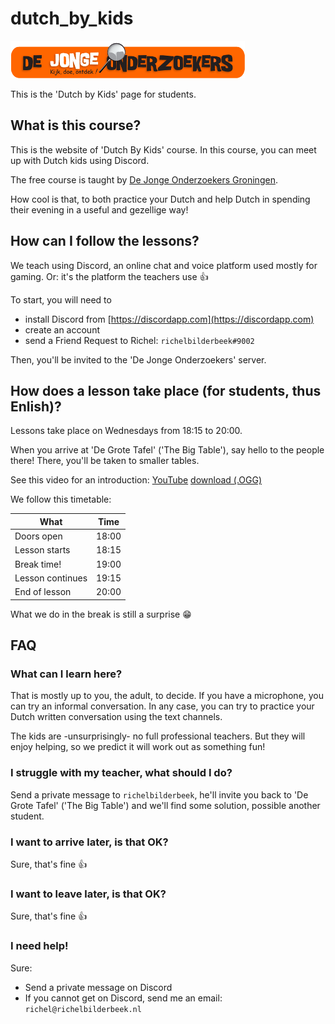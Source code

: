 # dutch_by_kids

![DJOG logo](pics/djog.png)

This is the 'Dutch by Kids' page for students.

## What is this course?

This is the website of 'Dutch By Kids' course.
In this course, you can meet up with Dutch kids using Discord.

The free course is taught by 
[De Jonge Onderzoekers Groningen](https://www.djog.nl).

How cool is that, to both practice your Dutch and help Dutch
in spending their evening in a useful and gezellige way!

## How can I follow the lessons?

We teach using Discord, an online chat and voice platform used
mostly for gaming. Or: it's the platform the teachers use :+1:

To start, you will need to 

 * install Discord from [https://discordapp.com](https://discordapp.com)
 * create an account
 * send a Friend Request to Richel: `richelbilderbeek#9002`

Then, you'll be invited to the 'De Jonge Onderzoekers' server.

## How does a lesson take place (for students, thus Enlish)?

Lessons take place on Wednesdays from 18:15 to 20:00.

When you arrive at 'De Grote Tafel' ('The Big Table'), say hello
to the people there! There, you'll be taken to smaller tables.

See this video for an introduction: [YouTube](https://youtu.be/zyn5VyNjz5I) [download (.OGG)](http://richelbilderbeek.nl/dutch_by_kids_students.ogv)

We follow this timetable:

What             | Time
-----------------|------
Doors open       | 18:00
Lesson starts    | 18:15
Break time!      | 19:00
Lesson continues | 19:15
End of lesson    | 20:00

What we do in the break is still a surprise :grin:

## FAQ

### What can I learn here?

That is mostly up to you, the adult, to decide.
If you have a microphone, you can try an informal conversation.
In any case, you can try to practice your Dutch written conversation using
the text channels.

The kids are -unsurprisingly- no full professional teachers. 
But they will enjoy helping, so we predict it will work out as
something fun!

### I struggle with my teacher, what should I do?

Send a private message to `richelbilderbeek`, he'll invite you back
to 'De Grote Tafel' ('The Big Table') and we'll find some solution, possible
another student.

### I want to arrive later, is that OK?

Sure, that's fine :+1:

### I want to leave later, is that OK?

Sure, that's fine :+1:

### I need help!

Sure:

 * Send a private message on Discord
 * If you cannot get on Discord, send me an email: `richel@richelbilderbeek.nl`


